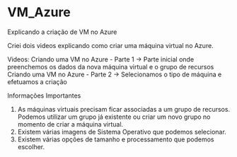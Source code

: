 # VM_Azure
Explicando a criação de VM no Azure

Criei dois videos explicando como criar uma máquina virtual no Azure.

Videos:
Criando uma VM no Azure - Parte 1 -> Parte inicial onde preenchemos os dados da nova máquina virtual e o grupo de recursos
Criando uma VM no Azure - Parte 2 -> Selecionamos o tipo de máquina e efetuamos a criação

Informações Importantes

1. As máquinas virtuais precisam ficar associadas a um grupo de recursos. Podemos utilizar um grupo já existente ou criar um novo grupo no momento de criar a máquina virtual.
2. Existem várias imagens de Sistema Operativo que podemos selecionar.
3. Existem várias opções de tamanho e processamento que podemos escolher.
